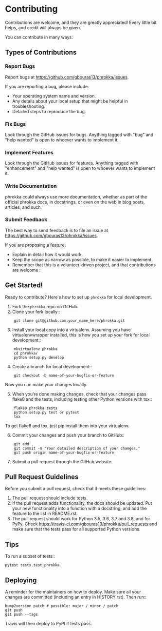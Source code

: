 # Contributing

Contributions are welcome, and they are greatly appreciated! Every little bit
helps, and credit will always be given.

You can contribute in many ways:

## Types of Contributions

### Report Bugs

Report bugs at https://github.com/gbouras13/phrokka/issues.

If you are reporting a bug, please include:

* Your operating system name and version.
* Any details about your local setup that might be helpful in troubleshooting.
* Detailed steps to reproduce the bug.

### Fix Bugs


Look through the GitHub issues for bugs. Anything tagged with "bug" and "help
wanted" is open to whoever wants to implement it.

### Implement Features


Look through the GitHub issues for features. Anything tagged with "enhancement"
and "help wanted" is open to whoever wants to implement it.

### Write Documentation

phrokka could always use more documentation, whether as part of the
official phrokka docs, in docstrings, or even on the web in blog posts,
articles, and such.

### Submit Feedback

The best way to send feedback is to file an issue at https://github.com/gbouras13/phrokka/issues.

If you are proposing a feature:

* Explain in detail how it would work.
* Keep the scope as narrow as possible, to make it easier to implement.
* Remember that this is a volunteer-driven project, and that contributions
  are welcome :

## Get Started!

Ready to contribute? Here's how to set up `phrokka` for local development.

1. Fork the `phrokka` repo on GitHub.
2. Clone your fork locally::
```shell
    git clone git@github.com:your_name_here/phrokka.git
```
3. Install your local copy into a virtualenv. Assuming you have virtualenvwrapper installed, this is how you set up your fork for local development::
```shell
    mkvirtualenv phrokka
    cd phrokka/
    python setup.py develop
```
4. Create a branch for local development::
```shell
    git checkout -b name-of-your-bugfix-or-feature
```
   Now you can make your changes locally.

5. When you're done making changes, check that your changes pass flake8 and the
   tests, including testing other Python versions with tox::
```shell
    flake8 phrokka tests
    python setup.py test or pytest
    tox
```
   To get flake8 and tox, just pip install them into your virtualenv.

6. Commit your changes and push your branch to GitHub::
```shell
    git add .
    git commit -m "Your detailed description of your changes."
    git push origin name-of-your-bugfix-or-feature
```
7. Submit a pull request through the GitHub website.

## Pull Request Guidelines

Before you submit a pull request, check that it meets these guidelines:

1. The pull request should include tests.
2. If the pull request adds functionality, the docs should be updated. Put
   your new functionality into a function with a docstring, and add the
   feature to the list in README.rst.
3. The pull request should work for Python 3.5, 3.6, 3.7 and 3.8, and for PyPy. Check
   https://travis-ci.com/gbouras13/phrokka/pull_requests
   and make sure that the tests pass for all supported Python versions.

## Tips

To run a subset of tests::
```shell
pytest tests.test_phrokka
```

## Deploying

A reminder for the maintainers on how to deploy.
Make sure all your changes are committed (including an entry in HISTORY.rst).
Then run::
```shell
bump2version patch # possible: major / minor / patch
git push
git push --tags
```
Travis will then deploy to PyPI if tests pass.
